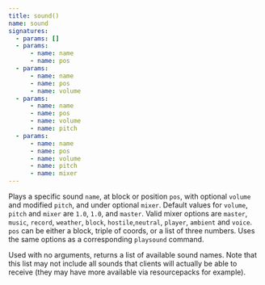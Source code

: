 ```yaml
---
title: sound()
name: sound
signatures:
  - params: []
  - params:
      - name: name
      - name: pos
  - params:
      - name: name
      - name: pos
      - name: volume
  - params:
      - name: name
      - name: pos
      - name: volume
      - name: pitch
  - params:
      - name: name
      - name: pos
      - name: volume
      - name: pitch
      - name: mixer
---
```


Plays a specific sound `name`, at block or position `pos`, with optional
`volume` and modified `pitch`, and under optional `mixer`. Default values for
`volume`, `pitch` and `mixer` are `1.0`, `1.0`, and `master`. Valid mixer
options are `master`, `music`, `record`, `weather`, `block`,
`hostile`,`neutral`, `player`, `ambient` and `voice`. `pos` can be either a
block, triple of coords, or a list of three numbers. Uses the same options as a
corresponding `playsound` command.

Used with no arguments, returns a list of available sound names. Note that this
list may not include all sounds that clients will actually be able to receive
(they may have more available via resourcepacks for example).
